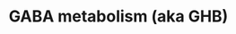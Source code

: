 ---
annotations:
- id: PW:0001229
  parent: classic metabolic pathway
  type: Pathway Ontology
  value: xenobiotic metabolic pathway
- id: PW:0000407
  parent: classic metabolic pathway
  type: Pathway Ontology
  value: neurotransmitter metabolic pathway
- id: DOID:0060175
  parent: genetic disease
  type: Disease Ontology
  value: succinic semialdehyde dehydrogenase deficiency
- id: PW:0000412
  parent: classic metabolic pathway
  type: Pathway Ontology
  value: gamma-aminobutyric acid metabolic pathway
authors:
- Yasminomar
- Egonw
- Fehrhart
communities:
- IEM
- RareDiseases
description: Gamma-Hydroxybutyric acid (GHB) is a naturally occurring neurotransmitter
  and a psychoactive drug. This compound is a precursor to GABA, glutamate, and glycine
  in certain brain areas, acts on the GHB receptor and is a weak agonist at the GABAB
  receptor. GHB has been used in a medical setting as a general anesthetic and as
  a treatment for cataplexy, narcolepsy, and alcoholism. It is also used illegally
  as an intoxicant, to try to increase athletic performance, and as a date rape drug.
  GHB is also produced as a result of fermentation, and is found in small quantities
  in some beers and wines, beef and small citrus fruits. Succinic semialdehyde dehydrogenase
  deficiency is a disease that causes GHB to accumulate in the blood.  Part of this
  pathway was inspired by Chapter 5 of the book of Blau (ISBN 3642403360 (978-3642403361)),
  Fig. 5.3.
last-edited: 2021-11-30
organisms:
- Homo sapiens
redirect_from:
- /index.php/Pathway:WP4157
- /instance/WP4157
revision: null
schema-jsonld:
- '@context': https://schema.org/
  '@id': https://wikipathways.github.io/pathways/WP4157.html
  '@type': Dataset
  creator:
    '@type': Organization
    name: WikiPathways
  description: Gamma-Hydroxybutyric acid (GHB) is a naturally occurring neurotransmitter
    and a psychoactive drug. This compound is a precursor to GABA, glutamate, and
    glycine in certain brain areas, acts on the GHB receptor and is a weak agonist
    at the GABAB receptor. GHB has been used in a medical setting as a general anesthetic
    and as a treatment for cataplexy, narcolepsy, and alcoholism. It is also used
    illegally as an intoxicant, to try to increase athletic performance, and as a
    date rape drug. GHB is also produced as a result of fermentation, and is found
    in small quantities in some beers and wines, beef and small citrus fruits. Succinic
    semialdehyde dehydrogenase deficiency is a disease that causes GHB to accumulate
    in the blood.  Part of this pathway was inspired by Chapter 5 of the book of Blau
    (ISBN 3642403360 (978-3642403361)), Fig. 5.3.
  keywords:
  - '1,4-butanediol '
  - 2-ketoglutarate
  - 2-oxo-4-hydroxybutanoic
  - 3,4-dihydroxybutyric acid
  - 3-hydroxypropionic
  - 3-oxo-4-hydroxybutanoic
  - 3-oxo-4-hydroxybutyric acid
  - 4,5-dihydroxyhexanoic acid
  - 4-butyrolactone
  - 4-hydroxybutyraldehyde
  - 4-hydroxybutyric acid
  - ADH
  - ALDH
  - D-2-hydroxyglutarate
  - 'D-2-hydroxyglutarate '
  - D-2-hydroxyglutaric acid
  - GABAT
  - GHB dehydrogenase
  - SSA reductase
  - SSADH
  - Serum paraoxonase/lactonase 3
  - Serum paraoxonase/lactonase 3 (a)
  - Serum paraoxonase/lactonase 3 (b)
  - 'Serum paraoxonase/lactonase 3 (c) '
  - TCA cycle
  - aka 2-oxoglutarate
  - aka 4-hydroxy-2-oxobutanoic acid
  - aka 4-hydroxy-3-oxobutanoic acid
  - aka 4-oxobutanoic acid
  - alpha-ketoglutarate
  - beta-alanine
  - fatty acid beta-oxidation spiral
  - gamma-aminobutanoic acid (GABA)
  - gamma-hydroxybutyric acid (GHB)
  - glutamic acid
  - glutamine
  - glycolic acid
  - lactamase
  - malonic semialdehyde
  - succinic acid
  - 'succinic semialdehyde '
  - transhydrogenase
  - uracil
  license: CC0
  name: GABA metabolism (aka GHB)
seo: CreativeWork
title: GABA metabolism (aka GHB)
wpid: WP4157
---